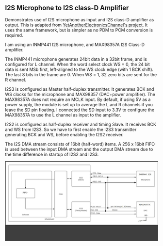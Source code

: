 ## I2S Microphone to I2S class-D Amplifier

Demonstrates use of I2S microphone as input and I2S class-D amplifier as output. This is adapted from
 [YetAnotherElectronicsChannel's project](https://github.com/YetAnotherElectronicsChannel/STM32_PDM_Microphone).
It uses the same framework, but is simpler as no PDM to PCM conversion is required.

I am using an INMP441 I2S microphone, and MAX98357A I2S Class-D amplifier. 

The INMP441 microphone generates 24bit data in a 32bit frame, and is configured for L channel. When the word select clock WS = 0, the 24 bit data is sent MSb first, 
left-aligned to the WS clock edge (with 1 BCK shift). The last 8 bits in the frame are 0. When WS = 1, 32 zero bits are sent for the R channel.

I2S3 is configured as Master half-duplex transmitter. It generates BCK and WS clocks for the microphone and  MAX98357 (DAC+power amplifier). The MAX98357A does not require an MCLK input. By default, if using 5V as a power supply, the module is set up to average the L and R channels if you leave the SD pin floating. I connected the SD input to 3.3V to configure the MAX98357A to use the L channel as input to the amplifier.

I2S2 is configured as half-duplex receiver and timing Slave. It receives BCK and WS from I2S3. So we have
to first enable the I2S3 transmitter generating BCK and WS, before enabling the I2S2 receiver.

The I2S DMA stream consists of 16bit (half-word) items. A 256 x 16bit FIFO is used between the input DMA stream and the output DMA stream due to the time difference in startup of I2S2 and I2S3.


<img src="wiring_schematic.jpg">


